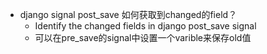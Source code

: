 - django signal post_save 如何获取到changed的field？
    - Identify the changed fields in django post_save signal
    - 可以在pre_save的signal中设置一个varible来保存old值